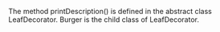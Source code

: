 The method printDescription() is defined in the abstract class LeafDecorator. Burger is the child class of LeafDecorator.
